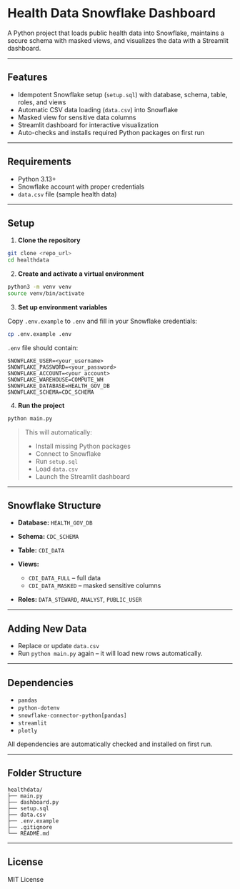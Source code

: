 # Health Data Snowflake Dashboard

A Python project that loads public health data into Snowflake, maintains a secure schema with masked views, and visualizes the data with a Streamlit dashboard.

---

## Features

* Idempotent Snowflake setup (`setup.sql`) with database, schema, table, roles, and views
* Automatic CSV data loading (`data.csv`) into Snowflake
* Masked view for sensitive data columns
* Streamlit dashboard for interactive visualization
* Auto-checks and installs required Python packages on first run

---

## Requirements

* Python 3.13+
* Snowflake account with proper credentials
* `data.csv` file (sample health data)

---

## Setup

1. **Clone the repository**

```bash
git clone <repo_url>
cd healthdata
```

2. **Create and activate a virtual environment**

```bash
python3 -m venv venv
source venv/bin/activate
```

3. **Set up environment variables**

Copy `.env.example` to `.env` and fill in your Snowflake credentials:

```bash
cp .env.example .env
```

`.env` file should contain:

```
SNOWFLAKE_USER=<your_username>
SNOWFLAKE_PASSWORD=<your_password>
SNOWFLAKE_ACCOUNT=<your_account>
SNOWFLAKE_WAREHOUSE=COMPUTE_WH
SNOWFLAKE_DATABASE=HEALTH_GOV_DB
SNOWFLAKE_SCHEMA=CDC_SCHEMA
```

4. **Run the project**

```bash
python main.py
```

> This will automatically:
>
> * Install missing Python packages
> * Connect to Snowflake
> * Run `setup.sql`
> * Load `data.csv`
> * Launch the Streamlit dashboard

---

## Snowflake Structure

* **Database:** `HEALTH_GOV_DB`
* **Schema:** `CDC_SCHEMA`
* **Table:** `CDI_DATA`
* **Views:**

  * `CDI_DATA_FULL` – full data
  * `CDI_DATA_MASKED` – masked sensitive columns
* **Roles:** `DATA_STEWARD`, `ANALYST`, `PUBLIC_USER`

---

## Adding New Data

* Replace or update `data.csv`
* Run `python main.py` again – it will load new rows automatically.

---

## Dependencies

* `pandas`
* `python-dotenv`
* `snowflake-connector-python[pandas]`
* `streamlit`
* `plotly`

All dependencies are automatically checked and installed on first run.

---

## Folder Structure

```
healthdata/
├── main.py
├── dashboard.py
├── setup.sql
├── data.csv
├── .env.example
├── .gitignore
└── README.md
```

---

## License

MIT License

